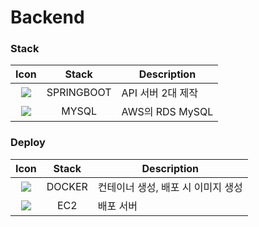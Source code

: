 # Backend

### Stack
|                             Icon                              |   Stack   | Description                                      |
| :-----------------------------------------------------------: | :-------: | ------------------------------------------------ |
|  <img src="https://img.shields.io/badge/spring-6DB33F?style=for-the-badge&logo=spring&logoColor=white">    |  SPRINGBOOT   | API 서버 2대 제작                                |
|  <img src="https://img.shields.io/badge/mysql-4479A1?style=for-the-badge&logo=mysql&logoColor=white">   |  MYSQL  |   AWS의 RDS MySQL                          |

### Deploy
|                               Icon                                |        Stack        | Description                        |
| :---------------------------------------------------------------: | :-----------------: | ---------------------------------- |
|   <img src="https://img.shields.io/badge/docker-2496ED?style=for-the-badge&logo=docker&logoColor=white">   |       DOCKER        | 컨테이너 생성, 배포 시 이미지 생성 |
|      <img src="https://img.shields.io/badge/amazonec2-FF9900?style=for-the-badge&logo=amazonec2&logoColor=white">     |         EC2         | 배포 서버                          |
